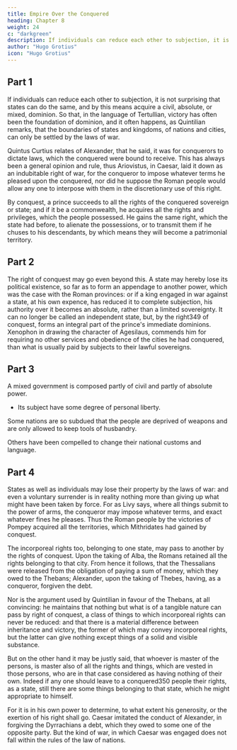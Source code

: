 ```yaml
---
title: Empire Over the Conquered
heading: Chapter 8
weight: 24
c: "darkgreen"
description: If individuals can reduce each other to subjection, it is not surprising that states can do the same, and by this means acquire a civil, absolute, or mixed, dominion
author: "Hugo Grotius"
icon: "Hugo Grotius"
---
```



<!-- Civil and sovereign jurisdiction acquired by conquest—Effects of such acquisition—Absolute power or mixed power gained by conquest—Incorporeal rights acquired in the same manner—Thessalian bond considered. -->


## Part 1

If individuals can reduce each other to subjection, it is not surprising that states can do the same, and by this means acquire a civil, absolute, or mixed, dominion. So that, in the language of Tertullian, victory has often been the foundation of dominion, and it often happens, as Quintilian remarks, that the boundaries of states and kingdoms, of nations and cities, can only be settled by the laws of war.

Quintus Curtius relates of Alexander, that he said, it was for conquerors to dictate laws, which the conquered were bound to receive. This has always been a general opinion and rule, thus Ariovistus, in Caesar, laid it down as an indubitable right of war, for the conqueror to impose whatever terms he pleased upon the conquered, nor did he suppose the Roman people would allow any one to interpose with them in the discretionary use of this right.

By conquest, a prince succeeds to all the rights of the conquered sovereign or state; and if it be a commonwealth, he acquires all the rights and privileges, which the people possessed. He gains the same right, which the state had before, to alienate the possessions, or to transmit them if he chuses to his descendants, by which means they will become a patrimonial territory.


## Part 2

The right of conquest may go even beyond this. A state may hereby lose its political existence, so far as to form an appendage to another power, which was the case with the Roman provinces: or if a king engaged in war against a state, at his own expence, has reduced it to complete subjection, his authority over it becomes an absolute, rather than a limited sovereignty. It can no longer be called an independent state, but, by the right349 of conquest, forms an integral part of the prince's immediate dominions. Xenophon in drawing the character of Agesilaus, commends him for requiring no other services and obedience of the cities he had conquered, than what is usually paid by subjects to their lawful sovereigns.


## Part 3

A mixed government is composed partly of civil and partly of absolute power. 
- Its subject have some degree of personal liberty.

Some nations are so subdued that the people are deprived of weapons and are only allowed to keep tools of husbandry.

Others have been compelled to change their national customs and language.


## Part 4

States as well as individuals may lose their property by the laws of war: and even a voluntary surrender is in reality nothing more than giving up what might have been taken by force. For as Livy says, where all things submit to the power of arms, the conqueror may impose whatever terms, and exact whatever fines he pleases. Thus the Roman people by the victories of Pompey acquired all the territories, which Mithridates had gained by conquest.

The incorporeal rights too, belonging to one state, may pass to another by the rights of conquest. Upon the taking of Alba, the Romans retained all the rights belonging to that city. From hence it follows, that the Thessalians were released from the obligation of paying a sum of money, which they owed to the Thebans; Alexander, upon the taking of Thebes, having, as a conqueror, forgiven the debt. 

Nor is the argument used by Quintilian in favour of the Thebans, at all convincing: he maintains that nothing but what is of a tangible nature can pass by right of conquest, a class of things to which incorporeal rights can never be reduced: and that there is a material difference between inheritance and victory, the former of which may convey incorporeal rights, but the latter can give nothing except things of a solid and visible substance.

But on the other hand it may be justly said, that whoever is master of the persons, is master also of all the rights and things, which are vested in those persons, who are in that case considered as having nothing of their own. Indeed if any one should leave to a conquered350 people their rights, as a state, still there are some things belonging to that state, which he might appropriate to himself. 

For it is in his own power to determine, to what extent his generosity, or the exertion of his right shall go. Caesar imitated the conduct of Alexander, in forgiving the Dyrrachians a debt, which they owed to some one of the opposite party. But the kind of war, in which Caesar was engaged does not fall within the rules of the law of nations.


